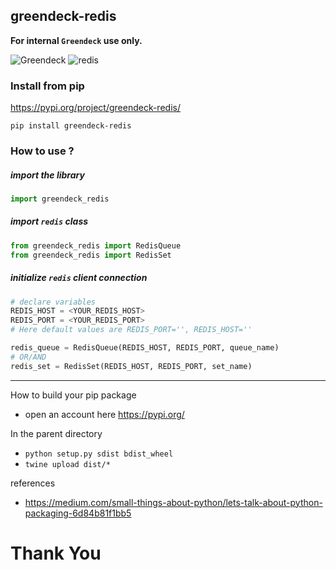 greendeck-redis
---
**For internal ```Greendeck``` use only.**

![Greendeck][gd]  ![redis][redis]

[gd]: https://greendeck-cdn.s3.ap-south-1.amazonaws.com/dumps/gd_transparent_blue_bg.png "Logo Title Text 2"
[redis]: https://greendeck-cdn.s3.ap-south-1.amazonaws.com/dumps/redis.png "Logo Title Text 2"
### Install from pip
https://pypi.org/project/greendeck-redis/

```pip install greendeck-redis```

### How to use ?
##### import the library
```python
import greendeck_redis
```

##### import ```redis``` class
```python
from greendeck_redis import RedisQueue
from greendeck_redis import RedisSet
```

##### initialize ```redis``` client connection
```python
# declare variables
REDIS_HOST = <YOUR_REDIS_HOST>
REDIS_PORT = <YOUR_REDIS_PORT>
# Here default values are REDIS_PORT='', REDIS_HOST=''

redis_queue = RedisQueue(REDIS_HOST, REDIS_PORT, queue_name)
# OR/AND
redis_set = RedisSet(REDIS_HOST, REDIS_PORT, set_name)
```

---
How to build your pip package

* open an account here https://pypi.org/

In the parent directory
* ```python setup.py sdist bdist_wheel```
* ```twine upload dist/*```

references
* https://medium.com/small-things-about-python/lets-talk-about-python-packaging-6d84b81f1bb5

# Thank You
